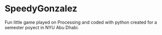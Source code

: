 # SpeedyGonzalez
Fun little game played on Processing and coded with python created for a semester poyect in NYU Abu Dhabi. 
